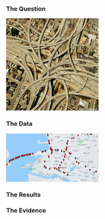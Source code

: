 ### The Question
<img src="images/maze.jpg" alt="hi" class="inline" width = 50%>

### The Data
<img src="images/inventory.jpg" alt="hi" class="inline" width = 50%>

### The Results

### The Evidence
